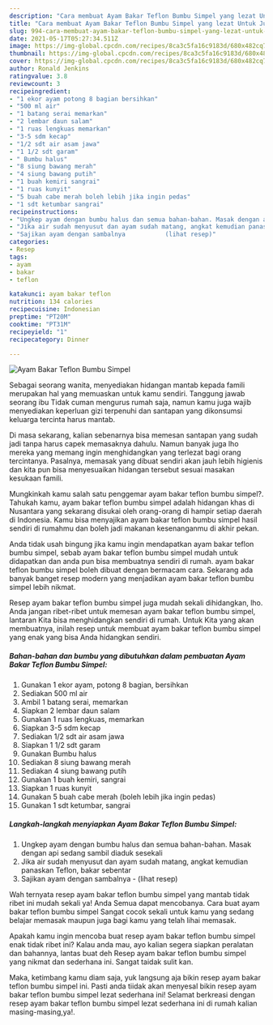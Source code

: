 ```yaml
---
description: "Cara membuat Ayam Bakar Teflon Bumbu Simpel yang lezat Untuk Jualan"
title: "Cara membuat Ayam Bakar Teflon Bumbu Simpel yang lezat Untuk Jualan"
slug: 994-cara-membuat-ayam-bakar-teflon-bumbu-simpel-yang-lezat-untuk-jualan
date: 2021-05-17T05:27:34.511Z
image: https://img-global.cpcdn.com/recipes/8ca3c5fa16c9183d/680x482cq70/ayam-bakar-teflon-bumbu-simpel-foto-resep-utama.jpg
thumbnail: https://img-global.cpcdn.com/recipes/8ca3c5fa16c9183d/680x482cq70/ayam-bakar-teflon-bumbu-simpel-foto-resep-utama.jpg
cover: https://img-global.cpcdn.com/recipes/8ca3c5fa16c9183d/680x482cq70/ayam-bakar-teflon-bumbu-simpel-foto-resep-utama.jpg
author: Ronald Jenkins
ratingvalue: 3.8
reviewcount: 3
recipeingredient:
- "1 ekor ayam potong 8 bagian bersihkan"
- "500 ml air"
- "1 batang serai memarkan"
- "2 lembar daun salam"
- "1 ruas lengkuas memarkan"
- "3-5 sdm kecap"
- "1/2 sdt air asam jawa"
- "1 1/2 sdt garam"
- " Bumbu halus"
- "8 siung bawang merah"
- "4 siung bawang putih"
- "1 buah kemiri sangrai"
- "1 ruas kunyit"
- "5 buah cabe merah boleh lebih jika ingin pedas"
- "1 sdt ketumbar sangrai"
recipeinstructions:
- "Ungkep ayam dengan bumbu halus dan semua bahan-bahan. Masak dengan api sedang sambil diaduk sesekali"
- "Jika air sudah menyusut dan ayam sudah matang, angkat kemudian panaskan Teflon, bakar sebentar"
- "Sajikan ayam dengan sambalnya           (lihat resep)"
categories:
- Resep
tags:
- ayam
- bakar
- teflon

katakunci: ayam bakar teflon 
nutrition: 134 calories
recipecuisine: Indonesian
preptime: "PT20M"
cooktime: "PT31M"
recipeyield: "1"
recipecategory: Dinner

---
```



![Ayam Bakar Teflon Bumbu Simpel](https://img-global.cpcdn.com/recipes/8ca3c5fa16c9183d/680x482cq70/ayam-bakar-teflon-bumbu-simpel-foto-resep-utama.jpg)

Sebagai seorang wanita, menyediakan hidangan mantab kepada famili merupakan hal yang memuaskan untuk kamu sendiri. Tanggung jawab seorang ibu Tidak cuman mengurus rumah saja, namun kamu juga wajib menyediakan keperluan gizi terpenuhi dan santapan yang dikonsumsi keluarga tercinta harus mantab.

Di masa  sekarang, kalian sebenarnya bisa memesan santapan yang sudah jadi tanpa harus capek memasaknya dahulu. Namun banyak juga lho mereka yang memang ingin menghidangkan yang terlezat bagi orang tercintanya. Pasalnya, memasak yang dibuat sendiri akan jauh lebih higienis dan kita pun bisa menyesuaikan hidangan tersebut sesuai masakan kesukaan famili. 



Mungkinkah kamu salah satu penggemar ayam bakar teflon bumbu simpel?. Tahukah kamu, ayam bakar teflon bumbu simpel adalah hidangan khas di Nusantara yang sekarang disukai oleh orang-orang di hampir setiap daerah di Indonesia. Kamu bisa menyajikan ayam bakar teflon bumbu simpel hasil sendiri di rumahmu dan boleh jadi makanan kesenanganmu di akhir pekan.

Anda tidak usah bingung jika kamu ingin mendapatkan ayam bakar teflon bumbu simpel, sebab ayam bakar teflon bumbu simpel mudah untuk didapatkan dan anda pun bisa membuatnya sendiri di rumah. ayam bakar teflon bumbu simpel boleh dibuat dengan bermacam cara. Sekarang ada banyak banget resep modern yang menjadikan ayam bakar teflon bumbu simpel lebih nikmat.

Resep ayam bakar teflon bumbu simpel juga mudah sekali dihidangkan, lho. Anda jangan ribet-ribet untuk memesan ayam bakar teflon bumbu simpel, lantaran Kita bisa menghidangkan sendiri di rumah. Untuk Kita yang akan membuatnya, inilah resep untuk membuat ayam bakar teflon bumbu simpel yang enak yang bisa Anda hidangkan sendiri.

<!--inarticleads1-->

##### Bahan-bahan dan bumbu yang dibutuhkan dalam pembuatan Ayam Bakar Teflon Bumbu Simpel:

1. Gunakan 1 ekor ayam, potong 8 bagian, bersihkan
1. Sediakan 500 ml air
1. Ambil 1 batang serai, memarkan
1. Siapkan 2 lembar daun salam
1. Gunakan 1 ruas lengkuas, memarkan
1. Siapkan 3-5 sdm kecap
1. Sediakan 1/2 sdt air asam jawa
1. Siapkan 1 1/2 sdt garam
1. Gunakan  Bumbu halus
1. Sediakan 8 siung bawang merah
1. Sediakan 4 siung bawang putih
1. Gunakan 1 buah kemiri, sangrai
1. Siapkan 1 ruas kunyit
1. Gunakan 5 buah cabe merah (boleh lebih jika ingin pedas)
1. Gunakan 1 sdt ketumbar, sangrai




<!--inarticleads2-->

##### Langkah-langkah menyiapkan Ayam Bakar Teflon Bumbu Simpel:

1. Ungkep ayam dengan bumbu halus dan semua bahan-bahan. Masak dengan api sedang sambil diaduk sesekali
1. Jika air sudah menyusut dan ayam sudah matang, angkat kemudian panaskan Teflon, bakar sebentar
1. Sajikan ayam dengan sambalnya -           (lihat resep)




Wah ternyata resep ayam bakar teflon bumbu simpel yang mantab tidak ribet ini mudah sekali ya! Anda Semua dapat mencobanya. Cara buat ayam bakar teflon bumbu simpel Sangat cocok sekali untuk kamu yang sedang belajar memasak maupun juga bagi kamu yang telah lihai memasak.

Apakah kamu ingin mencoba buat resep ayam bakar teflon bumbu simpel enak tidak ribet ini? Kalau anda mau, ayo kalian segera siapkan peralatan dan bahannya, lantas buat deh Resep ayam bakar teflon bumbu simpel yang nikmat dan sederhana ini. Sangat taidak sulit kan. 

Maka, ketimbang kamu diam saja, yuk langsung aja bikin resep ayam bakar teflon bumbu simpel ini. Pasti anda tiidak akan menyesal bikin resep ayam bakar teflon bumbu simpel lezat sederhana ini! Selamat berkreasi dengan resep ayam bakar teflon bumbu simpel lezat sederhana ini di rumah kalian masing-masing,ya!.

